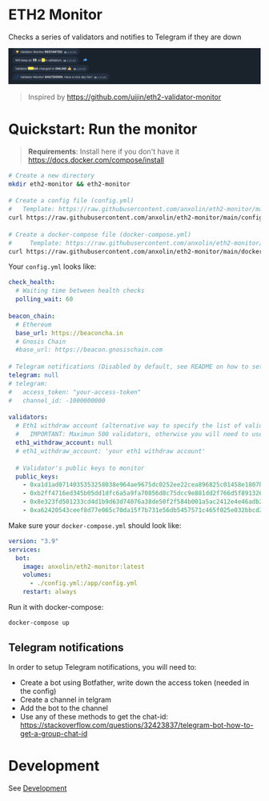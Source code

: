 # ETH2 Monitor
Checks a series of validators and notifies to Telegram if they are down

<p align="center">
  <img src="assets/telegram.jpg" />
</p>

> Inspired by https://github.com/uijin/eth2-validator-monitor

# Quickstart: Run the monitor

> **Requirements**: Install here if you don't have it https://docs.docker.com/compose/install

```bash
# Create a new directory
mkdir eth2-monitor && eth2-monitor

# Create a config file (config.yml)
#   Template: https://raw.githubusercontent.com/anxolin/eth2-monitor/main/config-example.yml
curl https://raw.githubusercontent.com/anxolin/eth2-monitor/main/config-example.yml > config.yml

# Create a docker-compose file (docker-compose.yml)
#     Template: https://raw.githubusercontent.com/anxolin/eth2-monitor/main/docker-compose-example.yml
curl https://raw.githubusercontent.com/anxolin/eth2-monitor/main/docker-compose-example.yml > docker-compose.yml
```

Your `config.yml` looks like:

```yaml
check_health:
  # Waiting time between health checks
  polling_wait: 60
  
beacon_chain:
  # Ethereum
  base_url: https://beaconcha.in
  # Gnosis Chain
  #base_url: https://beacon.gnosischain.com

# Telegram notifications (Disabled by default, see README on how to set it up)
telegram: null
# telegram:
#   access_token: "your-access-token"
#   channel_id: -1000000000

validators:
  # Eth1 withdraw account (alternative way to specify the list of validators)
  #   IMPORTANT: Maximun 500 validators, otherwise you will need to use "public_keys"
  eth1_withdraw_account: null
  # eth1_withdraw_account: 'your eth1 withdraw account'

  # Validator's public keys to monitor
  public_keys:
    - 0xa1d1ad0714035353258038e964ae9675dc0252ee22cea896825c01458e1807bfad2f9969338798548d9858a571f7425c
    - 0xb2ff4716ed345b05dd1dfc6a5a9fa70856d8c75dcc9e881dd2f766d5f891326f0d10e96f3a444ce6c912b69c22c6754d
    - 0x8e323fd501233cd4d1b9d63d74076a38de50f2f584b001a5ac2412e4e46adb26d2fb2a6041e7e8c57cd4df0916729219
    - 0xa62420543ceef8d77e065c70da15f7b731e56db5457571c465f025e032bbcd263a0990c8749b4ca6ff20d77004454b51  
```

Make sure your `docker-compose.yml` should look like:

```yml
version: "3.9"
services:
  bot:
    image: anxolin/eth2-monitor:latest
    volumes:
      - ./config.yml:/app/config.yml
    restart: always
```


Run it with docker-compose:

```bash
docker-compose up
```

## Telegram notifications
In order to setup Telegram notifications, you will need to:
- Create a bot using Botfather, write down the access token (needed in the config)
- Create a channel in telgram
- Add the bot to the channel
- Use any of these methods to get the chat-id: <https://stackoverflow.com/questions/32423837/telegram-bot-how-to-get-a-group-chat-id>


# Development
See [Development](./development.md)
